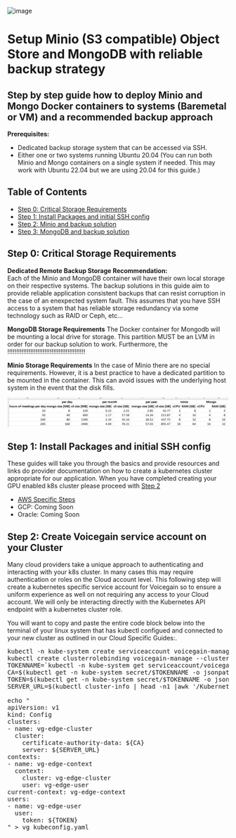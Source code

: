 ![image](https://user-images.githubusercontent.com/14049448/195718717-b86e8529-0758-45a5-b88a-e787633f30ad.png)


# <a id="top"></a> Setup Minio (S3 compatible) Object Store and MongoDB with reliable backup strategy
Step by step guide how to deploy Minio and Mongo Docker containers to systems (Baremetal or VM) and a recommended backup approach
----
**Prerequisites:**
* Dedicated backup storage system that can be accessed via SSH.
* Either one or two systems running Ubuntu 20.04 (You can run both Minio and Mongo containers on a single system if needed. This may work with Ubuntu 22.04 but we are using 20.04 for this guide.)

## <a id="toc"></a>Table of Contents
- [Step 0: Critical Storage Requirements](#before)
- [Step 1: Install Packages and initial SSH config](#step1)
- [Step 2: Minio and backup solution](#step2)
- [Step 3: MongoDB and backup solution](#step3)

## <a name="before"></a>Step 0: Critical Storage Requirements

**Dedicated Remote Backup Storage Recommendation:**  
Each of the Minio and MongoDB container will have their own local storage on their respective systems. The backup solutions in this guide aim to provide reliable application consistent backups that can resist corruption in the case of an enexpected system fault. This assumes that you have SSH access to a system that has reliable storage redundancy via some technology such as RAID or Ceph, etc...

**MongoDB Storage Requirements**
The Docker container for Mongodb will be mounting a local drive for storage. This partition MUST be an LVM in order for our backup solution to work. Furthermore, the !!!!!!!!!!!!!!!!!!!!!!!!!!!!!!!!!!!!!!!!!!!!

**Minio Storage Requirements**
In the case of Minio there are no special requirements. However, it is a best practice to have a dedicated partition to be mounted in the container. This can avoid issues with the underlying host system in the event that the disk fills. 

![storagechart](minioandmongo-storage.png)

## <a name="step1"></a>Step 1: Install Packages and initial SSH config

These guides will take you through the basics and provide resources and links do provider documentation on how to create a kubernetes cluster appropriate for our application. When you have completed creating your GPU enabled k8s cluster please proceed with [Step 2](#step2)

* [AWS Specific Steps](aws-specific-steps.md)  
* GCP: Coming Soon  
* Oracle: Coming Soon 

## <a name="step2"></a>Step 2: Create Voicegain service account on your Cluster
Many cloud providers take a unique approach to authenticating and interacting with your k8s cluster. In many cases this may require authentication or roles on the Cloud account level. This following step will create a kubernetes specific service account for Voicegain so to ensure a uniform experience as well on not requiring any access to your Cloud account. We will only be interacting directly with the Kubernetes API endpoint with a kubernetes cluster role.

You will want to copy and paste the entire code block below into the terminal of your linux system that has kubectl configued and connected to your new cluster as outlined in our Cloud Specific Guides:. 
<pre>
kubectl -n kube-system create serviceaccount voicegain-manage
kubectl create clusterrolebinding voicegain-manage --clusterrole=cluster-admin --serviceaccount=kube-system:voicegain-manage
TOKENNAME=`kubectl -n kube-system get serviceaccount/voicegain-manage -o jsonpath='{.secrets[0].name}'`
CA=$(kubectl get -n kube-system secret/$TOKENNAME -o jsonpath='{.data.ca\.crt}')
TOKEN=$(kubectl get -n kube-system secret/$TOKENNAME -o jsonpath='{.data.token}' | base64 --decode)
SERVER_URL=$(kubectl cluster-info | head -n1 |awk '/Kubernetes/ {print $NF}'| sed 's/\x1B\[[0-9;]\{1,\}[A-Za-z]//g')

echo "
apiVersion: v1
kind: Config
clusters:
- name: vg-edge-cluster
  cluster:
    certificate-authority-data: ${CA}
    server: ${SERVER_URL}
contexts:
- name: vg-edge-context
  context:
    cluster: vg-edge-cluster
    user: vg-edge-user
current-context: vg-edge-context
users:
- name: vg-edge-user
  user:
    token: ${TOKEN}
" > vg_kubeconfig.yaml
</pre>


